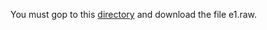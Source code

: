 You must gop to this [directory](https://gitlab.citius.gal/hiperespectral/galician-rivers-multispectral-anomaly-detection-dataset/-/tree/main/data/e1?ref_type=heads) and download the file e1.raw.
